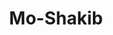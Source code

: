 ---
title: Mo-Shakib
github: https://github.com/Mo-Shakib
mode: dark
transition: 3s
archetype:
- Little Bit of Everything
---